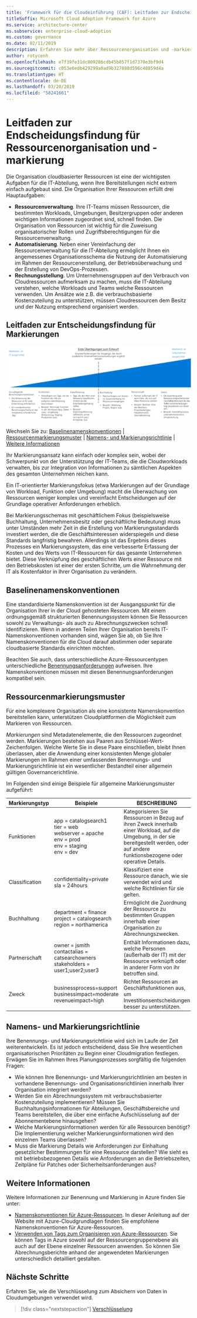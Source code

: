 ```yaml
---
title: 'Framework für die Cloudeinführung (CAF): Leitfaden zur Endscheidungsfindung für Ressourcenorganisation und -markierung'
titleSuffix: Microsoft Cloud Adoption Framework for Azure
ms.service: architecture-center
ms.subservice: enterprise-cloud-adoption
ms.custom: governance
ms.date: 02/11/2019
description: Erfahren Sie mehr über Ressourcenorganisation und -markierung als Hauptdienst in Azure-Migrationen.
author: rotycenh
ms.openlocfilehash: e7f39fe31dc809286cdb45b857f1d7370e3bf9d4
ms.sourcegitcommit: c053e6edb429299a0ad9b327888d596c48859d4a
ms.translationtype: HT
ms.contentlocale: de-DE
ms.lasthandoff: 03/20/2019
ms.locfileid: "58241661"
---
```

# <a name="resource-organization-and-tagging-decision-guide"></a>Leitfaden zur Endscheidungsfindung für Ressourcenorganisation und -markierung

Die Organisation cloudbasierter Ressourcen ist eine der wichtigsten Aufgaben für die IT-Abteilung, wenn Ihre Bereitstellungen nicht extrem einfach aufgebaut sind. Die Organisation Ihrer Ressourcen erfüllt drei Hauptaufgaben:

- **Ressourcenverwaltung**. Ihre IT-Teams müssen Ressourcen, die bestimmten Workloads, Umgebungen, Besitzergruppen oder anderen wichtigen Informationen zugeordnet sind, schnell finden. Die Organisation von Ressourcen ist wichtig für die Zuweisung organisatorischer Rollen und Zugriffsberechtigungen für die Ressourcenverwaltung.
- **Automatisierung**. Neben einer Vereinfachung der Ressourcenverwaltung für die IT-Abteilung ermöglicht Ihnen ein angemessenes Organisationsschema die Nutzung der Automatisierung im Rahmen der Ressourcenerstellung, der Betriebsüberwachung und der Erstellung von DevOps-Prozessen.
- **Rechnungsstellung**. Um Unternehmensgruppen auf den Verbrauch von Cloudressourcen aufmerksam zu machen, muss die IT-Abteilung verstehen, welche Workloads und Teams welche Ressourcen verwenden. Um Ansätze wie z.B. die verbrauchsbasierte Kostenzuteilung zu unterstützen, müssen Cloudressourcen dem Besitz und der Nutzung entsprechend organisiert werden.

## <a name="tagging-decision-guide"></a>Leitfaden zur Entscheidungsfindung für Markierungen

![Abbildung der Markierungsoptionen mit zunehmender Komplexität entsprechend den nachstehenden weiterführenden Links](../../_images/discovery-guides/discovery-guide-tagging.png)

Wechseln Sie zu: [Baselinenamenskonventionen](#baseline-naming-conventions) | [Ressourcenmarkierungsmuster](#resource-tagging-patterns) | [Namens- und Markierungsrichtlinie](#naming-and-tagging-policy) | [Weitere Informationen](#learn-more)

Ihr Markierungsansatz kann einfach oder komplex sein, wobei der Schwerpunkt von der Unterstützung der IT-Teams, die die Cloudworkloads verwalten, bis zur Integration von Informationen zu sämtlichen Aspekten des gesamten Unternehmen reichen kann.

Ein IT-orientierter Markierungsfokus (etwa Markierungen auf der Grundlage von Workload, Funktion oder Umgebung) macht die Überwachung von Ressourcen weniger komplex und vereinfacht Entscheidungen auf der Grundlage operativer Anforderungen erheblich.

Bei Markierungsschemas mit geschäftlichem Fokus (beispielsweise Buchhaltung, Unternehmensbesitz oder geschäftliche Bedeutung) muss unter Umständen mehr Zeit in die Erstellung von Markierungsstandards investiert werden, die die Geschäftsinteressen widerspiegeln und diese Standards langfristig bewahren. Allerdings ist das Ergebnis dieses Prozesses ein Markierungssystem, das eine verbesserte Erfassung der Kosten und des Werts von IT-Ressourcen für das gesamte Unternehmen bietet. Diese Verknüpfung des geschäftlichen Werts einer Ressource mit den Betriebskosten ist einer der ersten Schritte, um die Wahrnehmung der IT als Kostenfaktor in Ihrer Organisation zu verändern.

## <a name="baseline-naming-conventions"></a>Baselinenamenskonventionen

Eine standardisierte Namenskonvention ist der Ausgangspunkt für die Organisation Ihrer in der Cloud gehosteten Ressourcen. Mit einem ordnungsgemäß strukturierten Benennungssystem können Sie Ressourcen sowohl zu Verwaltungs- als auch zu Abrechnungszwecken schnell identifizieren. Wenn in anderen Teilen Ihrer Organisation bereits IT-Namenskonventionen vorhanden sind, wägen Sie ab, ob Sie Ihre Namenskonventionen für die Cloud darauf abstimmen oder separate cloudbasierte Standards einrichten möchten.

Beachten Sie auch, dass unterschiedliche Azure-Ressourcentypen unterschiedliche [Benennungsanforderungen](../../../best-practices/naming-conventions.md#naming-rules-and-restrictions) aufweisen. Ihre Namenskonventionen müssen mit diesen Benennungsanforderungen kompatibel sein.

## <a name="resource-tagging-patterns"></a>Ressourcenmarkierungsmuster

Für eine komplexere Organisation als eine konsistente Namenskonvention bereitstellen kann, unterstützen Cloudplattformen die Möglichkeit zum Markieren von Ressourcen.

*Markierungen* sind Metadatenelemente, die den Ressourcen zugeordnet werden. Markierungen bestehen aus Paaren aus Schlüssel-Wert-Zeichenfolgen. Welche Werte Sie in diese Paare einschließen, bleibt Ihnen überlassen, aber die Anwendung einer konsistenten Menge globaler Markierungen im Rahmen einer umfassenden Benennungs- und Markierungsrichtlinie ist ein wesentlicher Bestandteil einer allgemein gültigen Governancerichtlinie.

Im Folgenden sind einige Beispiele für allgemeine Markierungsmuster aufgeführt:

<!-- markdownlint-disable MD033 -->

| Markierungstyp | Beispiele | BESCHREIBUNG |
|-----|-----|-----|
| Funktionen            | app = catalogsearch1 <br/>tier = web <br/>webserver = apache<br/>env = prod <br/>env = staging <br/>env = dev                 | Kategorisieren Sie Ressourcen in Bezug auf ihren Zweck innerhalb einer Workload, auf die Umgebung, in der sie bereitgestellt werden, oder auf andere funktionsbezogene oder operative Details.                                 |
| Classification        | confidentiality=private<br/>sla = 24hours                                 | Klassifiziert eine Ressource danach, wie sie verwendet wird und welche Richtlinien für sie gelten.                               |
| Buchhaltung            | department = finance <br/>project = catalogsearch <br/>region = northamerica | Ermöglicht die Zuordnung der Ressource zu bestimmten Gruppen innerhalb einer Organisation zu Abrechnungszwecken. |
| Partnerschaft           | owner = jsmith <br/>contactalias = catsearchowners<br/>stakeholders = user1;user2;user3<br/>                       | Enthält Informationen dazu, welche Personen (außerhalb der IT) mit der Ressource verknüpft oder in anderer Form von ihr betroffen sind.                      |
| Zweck               | businessprocess=support<br/>businessimpact=moderate<br/>revenueimpact=high   | Richtet Ressourcen an Geschäftsfunktionen aus, um Investitionsentscheidungen besser zu unterstützen.  |

<!-- markdownlint-enable MD033 -->

## <a name="naming-and-tagging-policy"></a>Namens- und Markierungsrichtlinie

Ihre Benennungs- und Markierungsrichtlinie wird sich im Laufe der Zeit weiterentwickeln. Es ist jedoch entscheidend, dass Sie Ihre wesentlichen organisatorischen Prioritäten zu Beginn einer Cloudmigration festlegen. Erwägen Sie im Rahmen Ihres Planungsprozesses sorgfältig die folgenden Fragen:

- Wie können Ihre Benennungs- und Markierungsrichtlinien am besten in vorhandene Benennungs- und Organisationsrichtlinien innerhalb Ihrer Organisation integriert werden?
- Werden Sie ein Abrechnungssystem mit verbrauchsbasierter Kostenzuteilung implementieren? Müssen Sie Buchhaltungsinformationen für Abteilungen, Geschäftsbereiche und Teams bereitstellen, die über eine einfache Aufschlüsselung auf der Abonnementebene hinausgehen?
- Welche Markierungsinformationen werden für alle Ressourcen benötigt? Die Implementierung welcher Markierungsinformationen wird den einzelnen Teams überlassen?
- Muss die Markierung Details wie Anforderungen zur Einhaltung gesetzlicher Bestimmungen für eine Ressource darstellen? Wie sieht es mit betriebsbezogenen Details wie Anforderungen an die Betriebszeiten, Zeitpläne für Patches oder Sicherheitsanforderungen aus?

## <a name="learn-more"></a>Weitere Informationen

Weitere Informationen zur Benennung und Markierung in Azure finden Sie unter:

- [Namenskonventionen für Azure-Ressourcen](../../../best-practices/naming-conventions.md). In dieser Anleitung auf der Website mit Azure-Cloudgrundlagen finden Sie empfohlene Namenskonventionen für Azure-Ressourcen.
- [Verwenden von Tags zum Organisieren von Azure-Ressourcen](/azure/azure-resource-manager/resource-group-using-tags?toc=/azure/billing/TOC.json). Sie können Tags in Azure sowohl auf der Ressourcengruppenebene als auch auf der Ebene einzelner Ressourcen anwenden. So können Sie Abrechnungsberichte anhand der angewendeten Markierungen unterschiedlich detailliert gestalten.

## <a name="next-steps"></a>Nächste Schritte

Erfahren Sie, wie die Verschlüsselung zum Absichern von Daten in Cloudumgebungen verwendet wird.

> [!div class="nextstepaction"]
> [Verschlüsselung](../encryption/overview.md)
